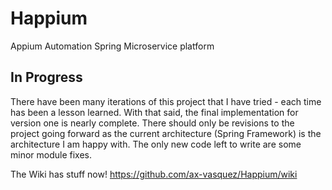 # Happium
Appium Automation Spring Microservice platform

## In Progress
There have been many iterations of this project that I have tried - each time has been a lesson learned. With that said, the final
implementation for version one is nearly complete. There should only be revisions to the project going forward as the current
architecture (Spring Framework) is the architecture I am happy with. The only new code left to write are some minor module fixes.

The Wiki has stuff now! https://github.com/ax-vasquez/Happium/wiki
